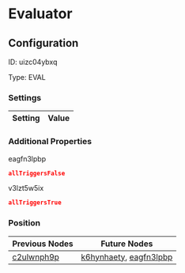 # Evaluator
## Configuration
ID:  uizc04ybxq

Type: EVAL 


### Settings
| Setting | Value  |
| :------------------------ | ---------------------------------------- |
 




### Additional Properties
eagfn3lpbp
 ```json 
allTriggersFalse
```


v3lzt5w5ix
 ```json 
allTriggersTrue
```




### Position
| Previous Nodes | Future Nodes |
| :------------- | ------------ |
| [c2ulwnph9p](./c2ulwnph9p.md) | [k6hynhaety](./k6hynhaety.md), [eagfn3lpbp](./eagfn3lpbp.md) |